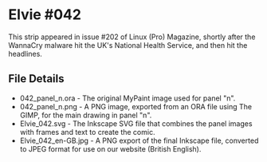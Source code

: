Elvie #042
==========
This strip appeared in issue #202 of Linux (Pro) Magazine, shortly after the WannaCry malware hit the UK's
National Health Service, and then hit the headlines.


File Details
------------
* 042_panel_n.ora     - The original MyPaint image used for panel "n".
* 042_panel_n.png     - A PNG image, exported from an ORA file using The GIMP, for the main drawing in panel "n".
* Elvie_042.svg       - The Inkscape SVG file that combines the panel images with frames and text to create the comic.
* Elvie_042_en-GB.jpg - A PNG export of the final Inkscape file, converted to JPEG format for use on our website (British English).

